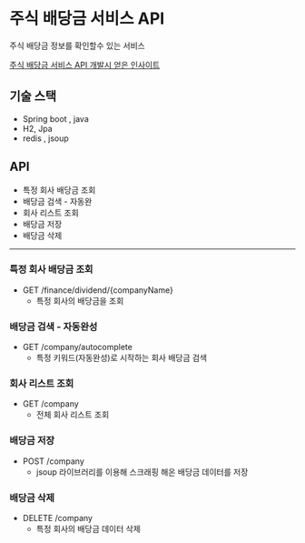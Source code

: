 # 주식 배당금 서비스 API
주식 배당금 정보를 확인할수 있는 서비스

[주식 배당금 서비스 API 개발시 얻은 인사이트](https://tobe-lv100.tistory.com/15)

## 기술 스택
- Spring boot , java
- H2, Jpa
- redis , jsoup

## API
- 특정 회사 배당금 조회
- 배당금 검색 - 자동완
- 회사 리스트 조회
- 배당금 저장
- 배당금 삭제
---

### 특정 회사 배당금 조회
- GET /finance/dividend/{companyName}
  - 특정 회사의 배당금을 조회

### 배당금 검색 - 자동완성
- GET /company/autocomplete 
  - 특정 키워드(자동완성)로 시작하는 회사 배당금 검색 
  
### 회사 리스트 조회
- GET /company 
  - 전체 회사 리스트 조회

### 배당금 저장
- POST /company
  - jsoup 라이브러리를 이용해 스크래핑 해온 배당금 데이터를 저장

### 배당금 삭제
- DELETE /company 
  - 특정 회사의 배당금 데이터 삭제

  
